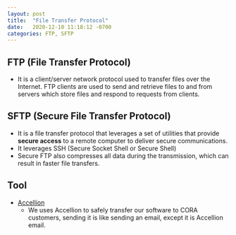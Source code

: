 ```yaml
---
layout: post
title:  "File Transfer Protocol"
date:   2020-12-10 11:18:12 -0700
categories: FTP, SFTP
---
```


## FTP (File Transfer Protocol)
* It is a client/server network protocol used to transfer files over the Internet. FTP clients are used to send and retrieve files to and from servers which store files and respond to requests from clients.

## SFTP (Secure File Transfer Protocol)
* It is a file transfer protocol that leverages a set of utilities that provide **secure access** to a remote computer to deliver secure communications.
* It leverages SSH (Secure Socket Shell or Secure Shell)
* Secure FTP also compresses all data during the transmission, which can result in faster file transfers.


## Tool
* [Accellion](https://www.accellion.com/company/careers/)
    * We uses Accellion to safely transfer our software to CORA customers, sending it is like sending an email, except it is Accellion email.